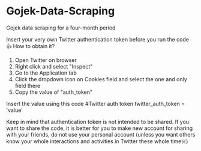# Gojek-Data-Scraping
Gojek data scraping for a four-month period

Insert your very own Twitter authentication token before you run the code 👍
How to obtain it? 
1. Open Twitter on browser
2. Right click and select "Inspect"
3. Go to the Application tab
4. Click the dropdown icon on Cookies field and select the one and only field there
5. Copy the value of "auth_token"

Insert the value using this code
#Twitter auth token
twitter_auth_token = 'value'

Keep in mind that authentication token is not intended to be shared. If you want to share the code, it is better for you to make new account for sharing with your friends, do not use your personal account (unless you want others know your whole interactions and activities in Twitter these whole time☠️)

